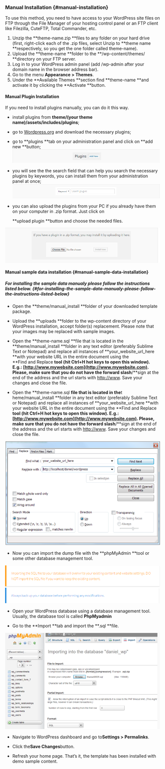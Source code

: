 ### Manual Installation {#manual-installation}

To use this method, you need to have access to your WordPress site files on FTP through the File Manager of your hosting control panel or an FTP client like Filezilla, CuteFTP, Total Commander, etc.

1. Unzip the **theme-name.zip **files to any folder on your hard drive \(first, right-click each of the .zip files, select Unzip to **theme name **respectively, so you get the one folder called theme-name\).
2. Upload the **theme-name **folder to the **/wp-content/themes/ **directory on your FTP server.
3. Log in to your WordPress admin panel \(add /wp-admin after your domain name in the browser address bar\).
4. Go to the menu **Appearance &gt; Themes**.
5. Under the **Available Themes **section find **theme-name **and activate it by clicking the **Activate **button.

#### Manual Plugin Installation

If you need to install plugins manually, you can do it this way.

* install plugins from **theme/\(your theme name\)/assets/includes/plugins**;

* go to [Wordpress.org](https://wordpress.org/) and download the necessary plugins;

* go to **plugins **tab on your administration panel and click on **add new **button;![](/assets/987import.png)

* you will see the the search field that can help you search the necessary plugins by keywords, you can install them from your administration panel at once;![](/assets/454import.png)

* you can also upload the plugins from your PC if you already have them on your computer in .zip format. Just click on

  **upload plugin **button and choose the needed files.

![](/assets/452452import.png)

#### Manual sample data installation {#manual-sample-data-installation}

##### For installing the sample data manualy please follow the instructions listed below. {#for-installing-the-sample-data-manualy-please-follow-the-instructions-listed-below}

* Open the **theme/manual\_install **folder of your downloaded template package.

* Upload the **uploads **folder to the wp-content directory of your WordPress installation, accept folder\(s\) replacement. Please note that your images may be replaced with sample images.

* Open the **theme-name.sql **file that is located in the **theme/manual\_install **folder in any text editor \(preferably Sublime Text or Notepad\) and replace all instances of **your\_website\_url\_here **with your website URL in the entire document using the  
  **Find and Replace **tool \(hit Ctrl+H hot keys to open this window\). E.g.: [http://www.mywebsite.com](http://www.mywebsite.com). Please, make sure that you do not have the forward slash**/**sign at the end of the address and the url starts with [http://www](http://www). Save your changes and close the file.

* Open the **theme-name.sql **file that is located in the**t heme/manual\_install **folder in any text editor \(preferably Sublime Text or Notepad\) and replace all instances of **your\_website\_url\_here **with your website URL in the entire document using the **Find and Replace **tool \(hit Ctrl+H hot keys to open this window\). E.g.: [http://www.mywebsite.com](http://www.mywebsite.com). Please, make sure that you do not have the forward slash**/**sign at the end of the address and the url starts with [http://www](http://www). Save your changes and close the file.

![](/assets/4140import.png)

* Now you can import the dump file with the **phpMyAdmin **tool or some other database management tool.

![](/assets/9541import.png)![](/assets/452import.png)

* Open your WordPress database using a database management tool. Usually, the database tool is called **PhpMyadmin**

* Go to the **Import **tab and import the **.sql **file.

![](/assets/7678import.png)

* Navigate to WordPress dashboard and go to**Settings &gt; Permalinks**.

* Click the**Save Changes**button.

* Refresh your home page. That’s it, the template has been installed with demo sample content.



